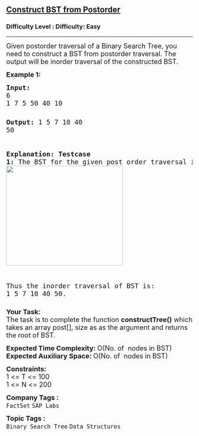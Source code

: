 <h2><a href="https://www.geeksforgeeks.org/problems/construct-bst-from-post-order/1?page=3&category=Binary%20Search%20Tree&sortBy=submissions">Construct BST from Postorder</a></h2><h3>Difficulty Level : Difficulty: Easy</h3><hr><div class="problems_problem_content__Xm_eO"><p><span style="font-size: 18px;">Given postorder traversal of a Binary Search Tree, you need to construct a BST from postorder traversal. The output will be inorder traversal of the constructed BST.</span></p>
<p><span style="font-size: 18px;"><strong>Example 1:</strong></span></p>
<pre><span style="font-size: 18px;"><strong>Input:</strong>
6
1 7 5 50 40 10</span>

<span style="font-size: 18px;"><strong>Output:</strong>
1 5 7 10 40 50</span>

<span style="font-size: 18px;"><strong>Explanation:
Testcase 1:</strong> The BST for the given post order traversal is:</span>
<span style="font-size: 18px;"><img style="height: 269px; width: 315px;" src="https://www.cdn.geeksforgeeks.org/wp-content/uploads/BST.jpg" alt=""></span>

<span style="font-size: 18px;">Thus the inorder traversal of BST is: 1 5 7 10 40 50.</span></pre>
<p><span style="font-size: 18px;"><strong>Your Task:</strong><br>The task is to complete the function <strong>constructTree()</strong> which takes an array post[], size as as the argument and returns the root of BST. </span></p>
<p><span style="font-size: 18px;"><strong>Expected Time Complexity:&nbsp;</strong>O(No. of&nbsp; nodes in BST)<br><strong>Expected Auxiliary Space:&nbsp;</strong>O(No. of&nbsp; nodes in&nbsp;BST)</span></p>
<p><span style="font-size: 18px;"><strong>Constraints:</strong><br>1 &lt;= T &lt;= 100<br>1 &lt;= N &lt;= 200</span></p></div><p><span style=font-size:18px><strong>Company Tags : </strong><br><code>FactSet</code>&nbsp;<code>SAP Labs</code>&nbsp;<br><p><span style=font-size:18px><strong>Topic Tags : </strong><br><code>Binary Search Tree</code>&nbsp;<code>Data Structures</code>&nbsp;